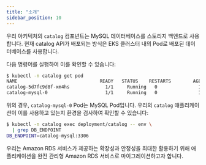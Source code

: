 ```yaml
---
title: "소개"
sidebar_position: 10
---
```


우리 아키텍처의 `catalog` 컴포넌트는 MySQL 데이터베이스를 스토리지 백엔드로 사용합니다. 현재 catalog API가 배포되는 방식은 EKS 클러스터 내의 Pod로 배포된 데이터베이스를 사용합니다.

다음 명령어를 실행하여 이를 확인할 수 있습니다:

```bash
$ kubectl -n catalog get pod
NAME                              READY   STATUS    RESTARTS        AGE
catalog-5d7fc9d8f-xm4hs             1/1     Running   0               14m
catalog-mysql-0                     1/1     Running   0               14m
```

위의 경우, `catalog-mysql-0` Pod는 MySQL Pod입니다. 우리의 `catalog` 애플리케이션이 이를 사용하고 있는지 환경을 검사하여 확인할 수 있습니다:

```bash
$ kubectl -n catalog exec deployment/catalog -- env \
  | grep DB_ENDPOINT
DB_ENDPOINT=catalog-mysql:3306
```

우리는 Amazon RDS 서비스가 제공하는 확장성과 안정성을 최대한 활용하기 위해 애플리케이션을 완전 관리형 Amazon RDS 서비스로 마이그레이션하고자 합니다.